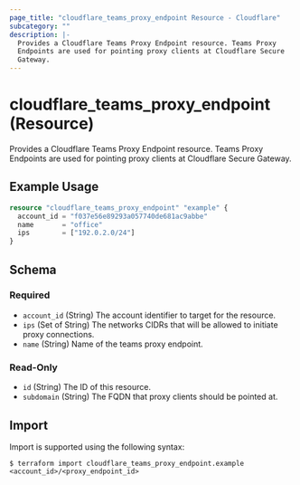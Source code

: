 ```yaml
---
page_title: "cloudflare_teams_proxy_endpoint Resource - Cloudflare"
subcategory: ""
description: |-
  Provides a Cloudflare Teams Proxy Endpoint resource. Teams Proxy
  Endpoints are used for pointing proxy clients at Cloudflare Secure
  Gateway.
---
```


# cloudflare_teams_proxy_endpoint (Resource)

Provides a Cloudflare Teams Proxy Endpoint resource. Teams Proxy
Endpoints are used for pointing proxy clients at Cloudflare Secure
Gateway.

## Example Usage

```terraform
resource "cloudflare_teams_proxy_endpoint" "example" {
  account_id = "f037e56e89293a057740de681ac9abbe"
  name       = "office"
  ips        = ["192.0.2.0/24"]
}
```
<!-- schema generated by tfplugindocs -->
## Schema

### Required

- `account_id` (String) The account identifier to target for the resource.
- `ips` (Set of String) The networks CIDRs that will be allowed to initiate proxy connections.
- `name` (String) Name of the teams proxy endpoint.

### Read-Only

- `id` (String) The ID of this resource.
- `subdomain` (String) The FQDN that proxy clients should be pointed at.

## Import

Import is supported using the following syntax:

```shell
$ terraform import cloudflare_teams_proxy_endpoint.example <account_id>/<proxy_endpoint_id>
```
